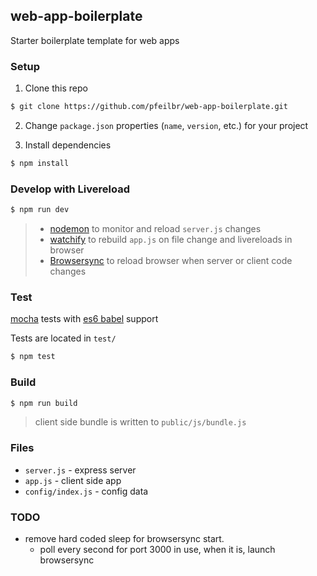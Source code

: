 ## web-app-boilerplate

Starter boilerplate template for web apps

### Setup

1. Clone this repo

```sh
$ git clone https://github.com/pfeilbr/web-app-boilerplate.git
```

2. Change `package.json` properties (`name`, `version`, etc.) for your project

3. Install dependencies

```sh
$ npm install
```

### Develop with Livereload

```sh
$ npm run dev
```

  > * [nodemon](https://github.com/remy/nodemon) to monitor and reload `server.js` changes
  > * [watchify](https://github.com/substack/watchify) to rebuild `app.js` on file change and livereloads in browser
  > * [Browsersync](https://www.browsersync.io/) to reload browser when server or client code changes

### Test

[mocha](https://mochajs.org/) tests with [es6 babel](https://babeljs.io/docs/setup/#mocha) support

Tests are located in `test/`

```sh
$ npm test
```

### Build

```sh
$ npm run build
```

> client side bundle is written to `public/js/bundle.js`

### Files

* `server.js` - express server
* `app.js` - client side app
* `config/index.js` - config data

### TODO

* remove hard coded sleep for browsersync start.
  * poll every second for port 3000 in use, when it is, launch browsersync
